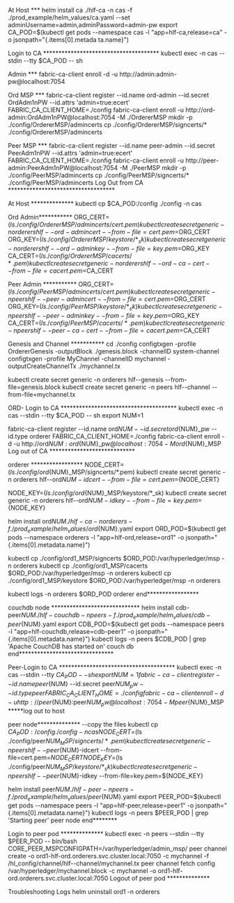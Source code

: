 At Host ***
helm install ca ./hlf-ca -n cas -f ./prod_example/helm_values/ca.yaml --set adminUsername=admin,adminPassword=admin-pw
export CA_POD=$(kubectl get pods --namespace cas -l "app=hlf-ca,release=ca" -o jsonpath="{.items[0].metada
ta.name}")

Login to CA **************************************
kubectl exec -n cas --stdin --tty   $CA_POD -- sh

Admin ***
fabric-ca-client enroll -d -u http://admin:admin-pw@localhost:7054

Ord MSP ***
fabric-ca-client register --id.name ord-admin --id.secret OrdAdm1nPW --id.attrs 'admin=true:ecert'
FABRIC_CA_CLIENT_HOME=./config fabric-ca-client enroll -u http://ord-admin:OrdAdm1nPW@localhost:7054 -M ./OrdererMSP
mkdir -p ./config/OrdererMSP/admincerts
cp ./config/OrdererMSP/signcerts/* ./config/OrdererMSP/admincerts

Peer MSP ***
fabric-ca-client register --id.name peer-admin --id.secret PeerAdm1nPW --id.attrs 'admin=true:ecert'
FABRIC_CA_CLIENT_HOME=./config fabric-ca-client enroll -u http://peer-admin:PeerAdm1nPW@localhost:7054 -M ./PeerMSP
mkdir -p ./config/PeerMSP/admincerts
cp ./config/PeerMSP/signcerts/* ./config/PeerMSP/admincerts
Log Out from CA ***********************************

At Host **************
kubectl cp $CA_POD:/config ./config -n cas

Ord Admin***********
ORG_CERT=$(ls ./config/OrdererMSP/admincerts/cert.pem)
kubectl create secret generic -n orderers hlf--ord-admincert --from-file=cert.pem=$ORG_CERT
ORG_KEY=$(ls ./config/OrdererMSP/keystore/*_sk)
kubectl create secret generic -n orderers hlf--ord-adminkey --from-file=key.pem=$ORG_KEY
CA_CERT=$(ls ./config/OrdererMSP/cacerts/*.pem)
kubectl create secret generic -n orderers hlf--ord-ca-cert --from-file=cacert.pem=$CA_CERT

Peer Admin ***********
ORG_CERT=$(ls ./config/PeerMSP/admincerts/cert.pem)
kubectl create secret generic -n peers hlf--peer-admincert --from-file=cert.pem=$ORG_CERT
ORG_KEY=$(ls ./config/PeerMSP/keystore/*_sk)
kubectl create secret generic -n peers hlf--peer-adminkey --from-file=key.pem=$ORG_KEY
CA_CERT=$(ls ./config/PeerMSP/cacerts/*.pem)
kubectl create secret generic -n peers hlf--peer-ca-cert --from-file=cacert.pem=$CA_CERT


Genesis and Channel ***********
cd ./config
configtxgen -profile OrdererGenesis -outputBlock ./genesis.block -channelID system-channel
configtxgen -profile MyChannel -channelID mychannel -outputCreateChannelTx ./mychannel.tx

kubectl create secret generic -n orderers hlf--genesis --from-file=genesis.block
kubectl create secret generic -n peers hlf--channel --from-file=mychannel.tx

ORD- Login to CA **************************************
kubectl exec -n cas --stdin --tty   $CA_POD -- sh
export NUM=1

fabric-ca-client register --id.name ord${NUM} --id.secret ord${NUM}_pw --id.type orderer
FABRIC_CA_CLIENT_HOME=./config fabric-ca-client enroll -d -u http://ord${NUM}:ord${NUM}_pw@$localhost:7054 -M ord${NUM}_MSP
Log out of CA ****************************

orderer *****************
NODE_CERT=$(ls ./config/ord${NUM}_MSP/signcerts/*.pem)
kubectl create secret generic -n orderers hlf--ord${NUM}-idcert --from-file=cert.pem=${NODE_CERT}

NODE_KEY=$(ls ./config/ord${NUM}_MSP/keystore/*_sk)
kubectl create secret generic -n orderers hlf--ord${NUM}-idkey --from-file=key.pem=${NODE_KEY}

helm install ord${NUM} ./hlf-ca  -n orderers -f ./prod_example/helm_values/ord${NUM}.yaml
export ORD_POD=$(kubectl get pods --namespace orderers -l "app=hlf-ord,release=ord1" -o jsonpath="{.items[0].metadata.name}")

kubectl cp  ./config/ord1_MSP/signcerts $ORD_POD:/var/hyperledger/msp -n orderers
kubectl cp  ./config/ord1_MSP/cacerts $ORD_POD:/var/hyperledger/msp -n orderers
kubectl cp  ./config/ord1_MSP/keystore $ORD_POD:/var/hyperledger/msp -n orderers

kubectl logs -n orderers $ORD_POD 
orderer end*****************

couchdb node *****************************
helm install cdb-peer${NUM} ./hlf-couchdb -n peers -f ./prod_example/helm_values/cdb-peer${NUM}.yaml
export CDB_POD=$(kubectl get pods --namespace peers -l "app=hlf-couchdb,release=cdb-peer1" -o jsonpath="{.items[0].metadata.name}")
kubectl logs -n peers $CDB_POD | grep 'Apache CouchDB has started on'
couch db end*******************************

Peer-Login to CA **************************************
kubectl exec -n cas --stdin --tty   $CA_POD -- sh
export NUM=1
fabric-ca-client register --id.name peer${NUM} --id.secret peer${NUM}_pw --id.type peer
FABRIC_CA_CLIENT_HOME=./config fabric-ca-client enroll -d -u http://peer${NUM}:peer${NUM}_pw@localhost:7054 -M peer${NUM}_MSP
*****log out to host

peer node**************
--copy the files
kubectl cp $CA_POD:/config ./config -n cas
NODE_CERT=$(ls ./config/peer${NUM}_MSP/signcerts/*.pem)
kubectl create secret generic -n peers hlf--peer${NUM}-idcert --from-file=cert.pem=${NODE_CERT}
NODE_KEY=$(ls ./config/peer${NUM}_MSP/keystore/*_sk)
kubectl create secret generic -n peers hlf--peer${NUM}-idkey --from-file=key.pem=${NODE_KEY}

helm install peer${NUM} ./hlf-peer -n peers -f ./prod_example/helm_values/peer${NUM}.yaml
export PEER_POD=$(kubectl get pods --namespace peers -l "app=hlf-peer,release=peer1" -o jsonpath="{.items[0].metadata.name}")
kubectl logs -n peers $PEER_POD | grep 'Starting peer'
peer node end********

Login to peer pod **************
kubectl exec -n peers --stdin --tty   $PEER_POD -- bin/bash
CORE_PEER_MSPCONFIGPATH=/var/hyperledger/admin_msp/
peer channel create -o ord1-hlf-ord.orderers.svc.cluster.local:7050 -c mychannel -f /hl_config/channel/hlf--channel/mychannel.tx
peer channel fetch config /var/hyperledger/mychannel.block -c mychannel -o ord1-hlf-ord.orderers.svc.cluster.local:7050
Logout of peer pod **************


Troubleshooting
Logs
helm uninstall ord1 -n orderers


